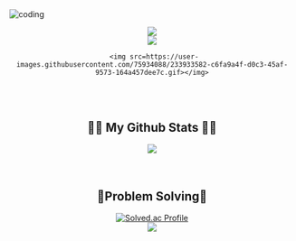##
![coding](https://user-images.githubusercontent.com/75934088/233935037-8122bdda-7f74-49ec-9719-cb68fadc2949.gif)
<div align=center>
     <img src="https://capsule-render.vercel.app/api?type=slice&color=gradient&height=200&section=header&text=Hello&fontAlignY=7&fontAlign=80&rotate=15&fontSize=50&desc=I'm%20JunYoung&descAlign=80&descAlignY=28&animation=twinkling&fontColor=000000" />
<br/>
<a href="https://hits.seeyoufarm.com"><img src="https://hits.seeyoufarm.com/api/count/incr/badge.svg?url=https%3A%2F%2Fgithub.com%2Fjunxtar%2Fhit-counter&count_bg=%2362B2E3&title_bg=%238AED74&icon=adblock.svg&icon_color=%23FFFFFF&title=hits&edge_flat=true"/></a>
  <br/>
     
     <img src=https://user-images.githubusercontent.com/75934088/233933582-c6fa9a4f-d0c3-45af-9573-164a457dee7c.gif></img>
  <br/>
 <br/>
 
## 👩‍💻 My Github Stats 👩‍💻
<img src="https://github-readme-stats.vercel.app/api?username=junxtar&show_icons=true&theme=highcontrast"> <br/><br/><br/>

## 💪Problem Solving💪 
[![Solved.ac Profile](http://mazassumnida.wtf/api/generate_badge?boj=aa1870088)](https://solved.ac/aa1870088)<br/>
    <img src="https://img.shields.io/badge/Java-007396?style=flat&logo=Java&logoColor=white"/>

<br/><br/><br/>

 </div>
  
<!--
**junxtar/junxtar** is a ✨ _special_ ✨ repository because its `README.md` (this file) appears on your GitHub profile.

Here are some ideas to get you started:

- 🔭 I’m currently working on ...
- 🌱 I’m currently learning ...
- 👯 I’m looking to collaborate on ...
- 🤔 I’m looking for help with ...
- 💬 Ask me about ...
- 📫 How to reach me: ...
- 😄 Pronouns: ...
- ⚡ Fun fact: ...
-->
